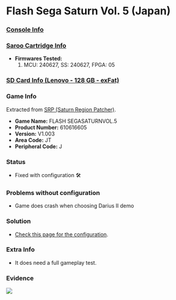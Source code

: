 # Flash Sega Saturn Vol. 5 (Japan)

### [Console Info](../../../../../Info/Consoles/VA13/README.md)

### [Saroo Cartridge Info](../../../../../Info/Cartridges/RetroGameParadiseStore/1.32F/README.md)

- <b>Firmwares Tested:</b>
  1. MCU: 240627, SS: 240627, FPGA: 05

### [SD Card Info (Lenovo - 128 GB - exFat)](../../../../../Info/SdCards/Lenovo/128GB/exfat/README.md)

### Game Info

Extracted from [SRP (Saturn Region Patcher)](https://segaxtreme.net/resources/saturn-region-patcher.81/download).

- <b>Game Name:</b> FLASH SEGASATURNVOL.5
- <b>Product Number:</b> 610616605
- <b>Version:</b> V1.003
- <b>Area Code:</b> JT
- <b>Peripheral Code:</b> J

### Status

- Fixed with configuration :hammer_and_wrench:

### Problems without configuration

- Game does crash when choosing Darius II demo

### Solution

- [Check this page for the configuration](https://github.com/williamdsw/saroo-configuration-list/blob/master/J/610616605/README.md).

### Extra Info

- It does need a full gameplay test.

### Evidence

[![](https://img.youtube.com/vi/H6yU8OYnTU0/0.jpg)](https://www.youtube.com/watch?v=H6yU8OYnTU0)

